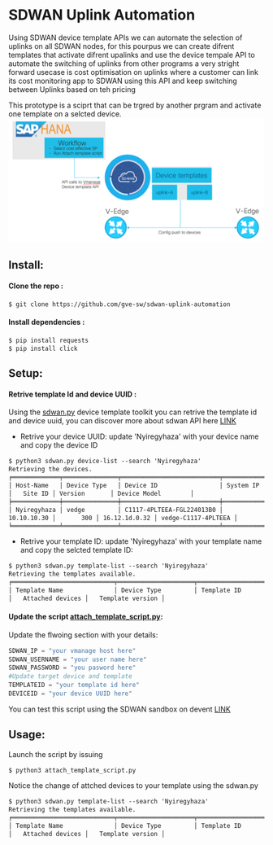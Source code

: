# SDWAN Uplink Automation
Using SDWAN device template APIs we can automate the selection of uplinks on all SDWAN nodes, for this pourpus we can create difrent templates that activate difrent upalinks and use the device tempale API to automate the switching of uplinks from other programs 
a very stright forward usecase is cost optimisation on uplinks where a customer can link its cost monitoring app to SDWAN using this API and keep switching between Uplinks based on teh pricing

This prototype is a sciprt that can be trgred by another prgram and activate one template on a selcted device.
![Prototype][Prototype]

[Prototype]:./workflow.png "Prototype workflow"
## Install:

#### Clone the repo :
```
$ git clone https://github.com/gve-sw/sdwan-uplink-automation
```

#### Install dependencies :
```
$ pip install requests
$ pip install click
```

## Setup:
#### Retrive template Id and device UUID :
Using the [sdwan.py](./sdwan.py) device template toolkit you can retrive the template id and device uuid, you can discover more about sdwan API here [LINK](https://github.com/CiscoDevNet/Getting-started-with-Cisco-SD-WAN-REST-APIs)

- Retrive your device UUID:
update 'Nyiregyhaza' with your device name and copy the device ID
```
$ python3 sdwan.py device-list --search 'Nyiregyhaza'
Retrieving the devices.
╒═════════════╤═══════════════╤═══════════════════════════╤═════════════╤═══════════╤═══════════════╤═════════════════════╕
│ Host-Name   │ Device Type   │ Device ID                 │ System IP   │   Site ID │ Version       │ Device Model        │
╞═════════════╪═══════════════╪═══════════════════════════╪═════════════╪═══════════╪═══════════════╪═════════════════════╡
│ Nyiregyhaza │ vedge         │ C1117-4PLTEEA-FGL224013B0 │ 10.10.10.30 │       300 │ 16.12.1d.0.32 │ vedge-C1117-4PLTEEA │
╘═════════════╧═══════════════╧═══════════════════════════╧═════════════╧═══════════╧═══════════════╧═════════════════════╛
```

- Retrive your template ID:
update 'Nyiregyhaza' with your template name and copy the selcted template ID:
```
$ python3 sdwan.py template-list --search 'Nyiregyhaza'
Retrieving the templates available.
╒════════════════════════════╤═════════════════════╤══════════════════════════════════════╤════════════════════╤════════════════════╕
│ Template Name              │ Device Type         │ Template ID                          │   Attached devices │   Template version │

```

#### Update the script [attach_template_script.py](./attach_template_script.py):
Update the flwoing section with your details:
```python
SDWAN_IP = "your vmanage host here"
SDWAN_USERNAME = "your user name here"
SDWAN_PASSWORD = "you pasword here"
#Update target device and template 
TEMPLATEID = "your template id here"  
DEVICEID = "your device UUID here"
```
You can test this script using the SDWAN sandbox on devent [LINK](https://developer.cisco.com/sdwan/)


## Usage:

Launch the script by issuing 
```
$ python3 attach_template_script.py
```
Notice the change of attched devices to your template using the sdwan.py
```
$ python3 sdwan.py template-list --search 'Nyiregyhaza'
Retrieving the templates available.
╒════════════════════════════╤═════════════════════╤══════════════════════════════════════╤════════════════════╤════════════════════╕
│ Template Name              │ Device Type         │ Template ID                          │   Attached devices │   Template version │

```
